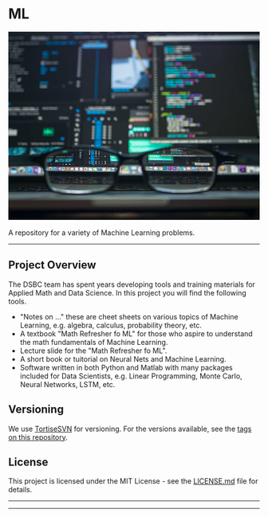 # ML

![Alt Text](https://github.com/dsbc2020/ml_training/blob/master/media/glasses.jpeg "Welcome to the Machine Learning Toolbox!")

A repository for a variety of Machine Learning problems.


-----------------------------------------------------------------------------------

## Project Overview
The DSBC team has spent years developing tools and training materials for Applied Math and Data Science.
In this project you will find the following tools.
* "Notes on ..." these are cheet sheets on various topics of Machine Learning, e.g. algebra, calculus, probability theory, etc.
* A textbook "Math Refresher fo ML" for those who aspire to understand the math fundamentals of Machine Learning.
* Lecture slide for the "Math Refresher fo ML".
* A short book or tuitorial on Neural Nets and Machine Learning.  
* Software written in both Python and Matlab with many packages included for Data Scientists, e.g. Linear Programming, Monte Carlo, Neural Networks, LSTM, etc.


## Versioning
We use [TortiseSVN](https://tortoisesvn.net/) for versioning. For the versions available, see the [tags on this repository](https://github.com/your/project/tags).


## License
This project is licensed under the MIT License - see the [LICENSE.md](LICENSE.md) file for details.


-----------------------------------------------------------------------------------
-----------------------------------------------------------------------------------

[//]: # "Do single-line comments like this"

<!---
"Do multi-line comments like this"
--->
